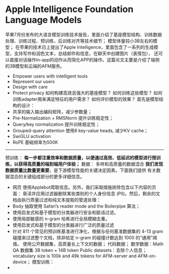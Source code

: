 # Apple Intelligence Foundation Language Models
苹果7月份发布的大语言模型训练技术报告，里面介绍了基座模型结构、训练数据处理、训练过程、预训练，后训练对齐等技术细节；
模型体量较小3B左右的模型；
在苹果的技术日上提出了Apple Intelligence，里面包含了一系列的生成模型，支持写作和润色文本，总结邮件和信息，在聊天中创建图片（表情包），
还可以直接对话操作in-app的动作从而简化APP的操作。这篇论文主要是介绍了端侧的3B模型和云端的AFM服务。
* Empower users with intelligent tools
* Represent our users
* Design with care
* Protect privacy
如何构建高效且强大的基座模型？
如何训练这些模型？
如何训练adapter用来满足特征的用户需求？
如何评价模型的效果？
首先是模型结构的设计：
* 共享的输入输出编码矩阵，减少参数量；
* Pre-Normalization + RMSNorm 提升训练稳定性；
* Query/key normalization 提升训练稳定性；
* Grouped-query attention 使用8 key-value heads, 减少KV cache；
* SwiGLU activation
* RoPE 基础频率为500K
***
预训练：
**每一步都注重效率和数据质量，以便通过高效、低延迟的模型进行预训练，以获得高质量的端到端用户体验；**
数据：
多样和高质量的数据混合
**我们发现数据质量比数量更重要**，是下游模型性能的关键决定因素。下面我们提供
有关数据混合的关键组成部分的更多详细信息。
* 网页
使用Applebot爬取信息。另外，我们采取措施排除包含以下内容的页面：
亵渎并应用过滤器删除某些类别的个人身份信息 (PII)。然后，剩余的文档由执行质量过滤和纯文本提取的管道处理：
* Body 抽取使用 Safari’s reader mode and the Boilerpipe 算法；
* 使用启发式和基于模型的分类器进行安全和脏话过滤。
* 使用局部敏感的 n-gram 哈希进行全局模糊去重。
* 使用启发式和基于模型的分类器进行广泛的质量过滤
* 针对 811 个常见的预训练基准进行净化，根据与任何基准数据集的 4-13 gram 碰撞来过滤整个文档，除非给定 n-gram 的碰撞计数达到 1000 的“通用”阈值。
使用公开数据集，高质量长上下文的数据；
代码数据；
数学数据：Math QA 数据集 3B token + 14B token
Public datasets：去除个人信息；
vocabulary size is 100k and
49k tokens for AFM-server and AFM-on-device；
模型训练：
* 